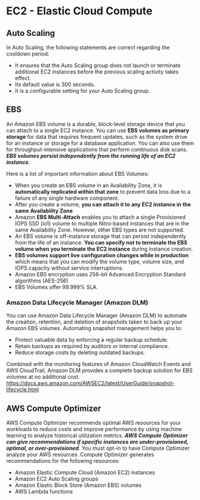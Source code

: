 # EC2 - Elastic Cloud Compute

## Auto Scaling

In Auto Scaling, the following statements are correct regarding the cooldown period:
- It ensures that the Auto Scaling group does not launch or terminate additional EC2 instances before the previous scaling activity takes effect.
- Its default value is 300 seconds.
- It is a configurable setting for your Auto Scaling group.

## EBS
An Amazon EBS volume is a durable, block-level storage device that you can attach to a single EC2 instance. You can use **EBS volumes as primary storage** for data that requires frequent updates, such as the system drive for an instance or storage for a database application. You can also use them for throughput-intensive applications that perform continuous disk scans. ***EBS volumes persist independently from the running life of an EC2 instance***.

Here is a list of important information about EBS Volumes:
- When you create an EBS volume in an Availability Zone, it is **automatically replicated within that zone** to prevent data loss due to a failure of any single hardware component.
- After you create a volume, **you can attach it to any EC2 instance in the same Availability Zone**
- Amazon **EBS Multi-Attach** enables you to attach a single Provisioned IOPS SSD (io1) volume to multiple Nitro-based instances that are in the same Availability Zone. However, other EBS types are not supported.
- An EBS volume is off-instance storage that can persist independently from the life of an instance. **You can specify not to terminate the EBS volume when you terminate the EC2 instance** during instance creation.
- **EBS volumes support live configuration changes while in production** which means that you can modify the volume type, volume size, and IOPS capacity without service interruptions.
- Amazon EBS encryption uses 256-bit Advanced Encryption Standard algorithms (AES-256)
- EBS Volumes offer 99.999% SLA.

### Amazon Data Lifecycle Manager (Amazon DLM)

You can use Amazon Data Lifecycle Manager (Amazon DLM) to automate the creation, retention, and deletion of snapshots taken to back up your Amazon EBS volumes. Automating snapshot management helps you to:
- Protect valuable data by enforcing a regular backup schedule.
- Retain backups as required by auditors or internal compliance.
- Reduce storage costs by deleting outdated backups.

Combined with the monitoring features of Amazon CloudWatch Events and AWS CloudTrail, Amazon DLM provides a complete backup solution for EBS volumes at no additional cost.
https://docs.aws.amazon.com/AWSEC2/latest/UserGuide/snapshot-lifecycle.html

## AWS Compute Optimizer 

AWS Compute Optimizer recommends optimal AWS resources for your workloads to reduce costs and improve performance by using machine learning to analyze historical utilization metrics. ***AWS Compute Optimizer can give recommendations if specific instances are under-provisioned, optimal, or over-provisioned***. You must opt-in to have Compute Optimizer analyze your AWS resources. Compute Optimizer generates recommendations for the following resources:
- Amazon Elastic Compute Cloud (Amazon EC2) instances
- Amazon EC2 Auto Scaling groups
- Amazon Elastic Block Store (Amazon EBS) volumes
- AWS Lambda functions
